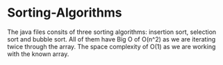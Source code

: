# Sorting-Algorithms

The java files consits of three sorting algorithms: insertion sort, selection sort and bubble sort.
All of them have Big O  of O(n^2) as we are iterating twice through the array.
The space complexity of O(1) as we are working with the known array.
